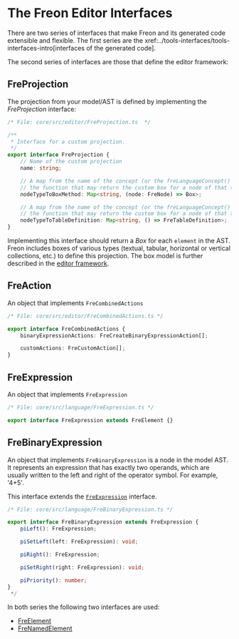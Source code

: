 # The Freon Editor Interfaces

There are two series of interfaces that make Freon and its generated code extensible and flexible. The first
series are the xref:../tools-interfaces/tools-interfaces-intro[interfaces of the generated code].

The second series of interfaces are those that define the editor framework:

## FreProjection

The projection from your model/AST is defined by implementing the _FreProjection_ interface:

```ts
/* File: core/src/editor/FreProjection.ts  */

/**
 * Interface for a custom projection.
 */
export interface FreProjection {
	// Name of the custom projection
	name: string;

	// A map from the name of the concept (or the freLanguageConcept() of the FreElement node) to
	// the function that may return the custom box for a node of that type.
	nodeTypeToBoxMethod: Map<string, (node: FreNode) => Box>;

	// A map from the name of the concept (or the freLanguageConcept() of the FreElement node) to
	// the function that may return the custom box for a node of that type.
	nodeTypeToTableDefinition: Map<string, () => FreTableDefinition>;
}
```

Implementing this interface should return a _Box_ for each `element` in the AST.
Freon includes boxes of various types (textual, tabular, horizontal or vertical collections, etc.)
to define this projection.
The box model is further described in the [editor framework](/Documentation/Under_the_Hood/Editor_Framework#projection-layout-based-on-boxes-3).

## FreAction

An object that implements `FreCombinedActions` 

[//]: # (todo write this)

```ts
/* File: core/src/editor/FreCombinedActions.ts */

export interface FreCombinedActions {
	binaryExpressionActions: FreCreateBinaryExpressionAction[];

	customActions: FreCustomAction[];
}
```

## FreExpression

An object that implements `FreExpression` 

[//]: # (todo write this)

```ts
/* File: core/src/language/FreExpression.ts */

export interface FreExpression extends FreElement {}
```

## FreBinaryExpression

An object that implements `FreBinaryExpression` is a node in the model AST. It represents
an expression that has exactly two operands, which are usually written to the left and right of
the operator symbol. For example, '4+5'.

This interface extends the [`FreExpression`](/Documentation/Under_the_Hood/Editor_Interfaces#freexpression-4) interface.

```ts
/* File: core/src/language/FreBinaryExpression.ts */

export interface FreBinaryExpression extends FreExpression {
    piLeft(): FreExpression;

    piSetLeft(left: FreExpression): void;

    piRight(): FreExpression;

    piSetRight(right: FreExpression): void;

    piPriority(): number;
}
 */
```

In both series the following two interfaces are used:

- [FreElement](/Documentation/Under_the_Hood/Core_Interfaces#fre-node-1)
- [FreNamedElement](/Documentation/Under_the_Hood/Core_Interfaces#fre-named-node-2)
